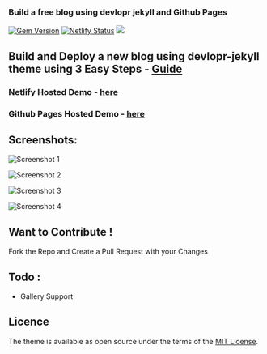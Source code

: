 

### Build a free blog using devlopr jekyll and Github Pages

[![Gem Version](https://badge.fury.io/rb/devlopr.svg)](https://badge.fury.io/rb/devlopr)
[![Netlify Status](https://api.netlify.com/api/v1/badges/4232ac2b-63e0-4c78-92e0-e95aad5ab8c3/deploy-status)](https://app.netlify.com/sites/devlopr/deploys)
![](https://ruby-gem-downloads-badge.herokuapp.com/devlopr?type=total&color=brightgreen&style=plastic)

## Build and Deploy a new blog using devlopr-jekyll theme using 3 Easy Steps - [Guide](https://sujaykundu.com/blog/post/setup-devlopr-jekyll-theme#/)

### Netlify Hosted Demo - [here](https://devlopr.netlify.com)

### Github Pages Hosted Demo - [here](https://sujaykundu.com)

## Screenshots:

![Screenshot 1](https://raw.githubusercontent.com/sujaykundu777/devlopr-starter/master/assets/img/screenshot1.png)

![Screenshot 2](https://raw.githubusercontent.com/sujaykundu777/devlopr-starter/master/assets/img/screenshot2.png)

![Screenshot 3](https://raw.githubusercontent.com/sujaykundu777/devlopr-starter/master/assets/img/screenshot3.png)

![Screenshot 4](https://raw.githubusercontent.com/sujaykundu777/devlopr-starter/master/assets/img/screenshot4.png)

## Want to Contribute !

Fork the Repo and Create a Pull Request with your Changes 

## Todo :

- Gallery Support

## Licence

The theme is available as open source under the terms of the [MIT License](https://opensource.org/licenses/MIT).



